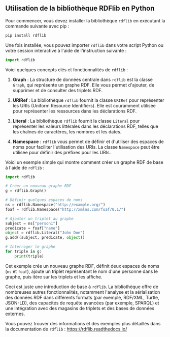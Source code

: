 
## Utilisation de la bibliothèque RDFlib en Python

Pour commencer, vous devez installer la bibliothèque `rdflib` en exécutant la commande suivante avec pip :

```bash
pip install rdflib
```

Une fois installée, vous pouvez importer `rdflib` dans votre script Python ou votre session interactive à l'aide de l'instruction suivante :

```python
import rdflib
```

Voici quelques concepts clés et fonctionnalités de `rdflib` :

1. **Graph** : La structure de données centrale dans `rdflib` est la classe `Graph`, qui représente un graphe RDF. Elle vous permet d'ajouter, de supprimer et de consulter des triplets RDF.

2. **URIRef** : La bibliothèque `rdflib` fournit la classe `URIRef` pour représenter les URIs (Uniform Resource Identifiers). Elle est couramment utilisée pour représenter les ressources dans les déclarations RDF.

3. **Literal** : La bibliothèque `rdflib` fournit la classe `Literal` pour représenter les valeurs littérales dans les déclarations RDF, telles que les chaînes de caractères, les nombres et les dates.

4. **Namespace** : `rdflib` vous permet de définir et d'utiliser des espaces de noms pour faciliter l'utilisation des URIs. La classe `Namespace` peut être utilisée pour définir des préfixes pour les URIs.

Voici un exemple simple qui montre comment créer un graphe RDF de base à l'aide de `rdflib` :

```python
import rdflib

# Créer un nouveau graphe RDF
g = rdflib.Graph()

# Définir quelques espaces de noms
ns = rdflib.Namespace("http://example.org/")
foaf = rdflib.Namespace("http://xmlns.com/foaf/0.1/")

# Ajouter un triplet au graphe
subject = ns["person1"]
predicate = foaf["name"]
object = rdflib.Literal("John Doe")
g.add((subject, predicate, object))

# Interroger le graphe
for triple in g:
    print(triple)
```

Cet exemple crée un nouveau graphe RDF, définit deux espaces de noms (`ns` et `foaf`), ajoute un triplet représentant le nom d'une personne dans le graphe, puis itère sur les triplets et les affiche.

Ceci est juste une introduction de base à `rdflib`. La bibliothèque offre de nombreuses autres fonctionnalités, notamment l'analyse et la sérialisation des données RDF dans différents formats (par exemple, RDF/XML, Turtle, JSON-LD), des capacités de requête avancées (par exemple, SPARQL) et une intégration avec des magasins de triplets et des bases de données externes.

Vous pouvez trouver des informations et des exemples plus détaillés dans la documentation de `rdflib` : https://rdflib.readthedocs.io/
